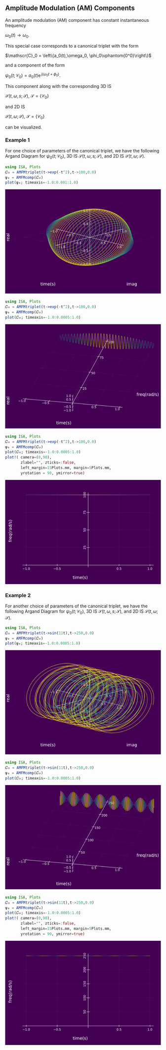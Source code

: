 ## Amplitude Modulation (AM) Components

An amplitude modulation (AM) component has constant instantaneous frequency

$\omega_0(t)\rightarrow \omega_0.$

This special case corresponds to a canonical triplet with the form

$\mathscr{C}_0 = \left\{a_0(t),\omega_0, \phi_0\vphantom{0^0}\right\}$

and a component of the form

$\psi_0(t;\mathscr{C}_0) = a_0(t) \mathrm{e}^{\,\mathrm{j}(\omega_0 t +\phi_0)}.$

This component along with the corresponding 3D IS

$\mathcal{S}(t,\omega,s;\mathscr{S}),~\mathscr{S} = \{\mathscr{C}_0\}$

and 2D IS

$\mathcal{S}(t,\omega;\mathscr{S}),~\mathscr{S} = \{\mathscr{C}_0\}$

can be visualized.


### Example 1

For one choice of parameters of the canonical triplet, we have the following Argand Diagram for $\psi_0(t;\mathscr{C}_0)$, 3D IS $\mathcal{S}(t,\omega,s;\mathscr{S})$, and 2D IS $\mathcal{S}(t,\omega;\mathscr{S})$.

```julia
using ISA, Plots
𝐶₀ = AMFMtriplet(t->exp(-t^2),t->100,0.0)
ψ₀ = AMFMcomp(𝐶₀)
plot(ψ₀; timeaxis=-1.0:0.001:1.0)
```
![](https://raw.githubusercontent.com/NMSU-ISA/ISA/master/docs/src/assets/IS_exAM1.png)

```julia
using ISA, Plots
𝐶₀ = AMFMtriplet(t->exp(-t^2),t->100,0.0)
ψ₀ = AMFMcomp(𝐶₀)
plot(𝐶₀; timeaxis=-1.0:0.0005:1.0)
```
![](https://raw.githubusercontent.com/NMSU-ISA/ISA/master/docs/src/assets/IS_exAM2.png)

```julia
using ISA, Plots
𝐶₀ = AMFMtriplet(t->exp(-t^2),t->100,0.0)
ψ₀ = AMFMcomp(𝐶₀)
plot(𝐶₀; timeaxis=-1.0:0.0005:1.0)
plot!( camera=(0,90),
       zlabel="", zticks=:false,
       left_margin=15Plots.mm, margin=5Plots.mm,
       yrotation = 90, ymirror=true)
```
![](https://raw.githubusercontent.com/NMSU-ISA/ISA/master/docs/src/assets/IS_exAM3.png)


### Example 2

For another choice of parameters of the canonical triplet, we have the following Argand Diagram for $\psi_0(t;\mathscr{C}_0)$, 3D IS $\mathcal{S}(t,\omega,s;\mathscr{S})$, and 2D IS $\mathcal{S}(t,\omega;\mathscr{S})$.


```julia
using ISA, Plots
𝐶₀ = AMFMtriplet(t->sin(11t),t->250,0.0)
ψ₀ = AMFMcomp(𝐶₀)
plot(ψ₀; timeaxis=-1.0:0.0005:1.0)
```
![](https://raw.githubusercontent.com/NMSU-ISA/ISA/master/docs/src/assets/IS_exAM4.png)

```julia
using ISA, Plots
𝐶₀ = AMFMtriplet(t->sin(11t),t->250,0.0)
ψ₀ = AMFMcomp(𝐶₀)
plot(𝐶₀; timeaxis=-1.0:0.0005:1.0)
```
![](https://raw.githubusercontent.com/NMSU-ISA/ISA/master/docs/src/assets/IS_exAM5.png)

```julia
using ISA, Plots
𝐶₀ = AMFMtriplet(t->sin(11t),t->250,0.0)
ψ₀ = AMFMcomp(𝐶₀)
plot(𝐶₀; timeaxis=-1.0:0.0005:1.0)
plot!( camera=(0,90),
       zlabel="", zticks=:false,
       left_margin=15Plots.mm, margin=5Plots.mm,
       yrotation = 90, ymirror=true)
```
![](https://raw.githubusercontent.com/NMSU-ISA/ISA/master/docs/src/assets/IS_exAM6.png)
